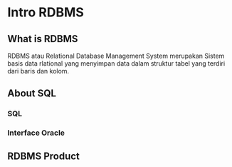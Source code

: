 # Intro RDBMS

## What is RDBMS

RDBMS atau Relational Database Management System merupakan Sistem basis data rlational yang menyimpan data dalam struktur tabel yang terdiri dari baris dan kolom. 

## About SQL
### SQL
### Interface Oracle 

## RDBMS Product